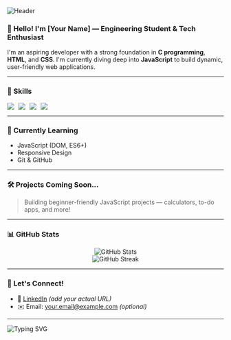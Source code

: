 <!-- Header Image -->
<img src="https://capsule-render.vercel.app/api?type=waving&color=0:00c6ff,100:0072ff&height=200&section=header&text=Hi%20There!%20I'm%20an%20Engineer%20👨‍💻&fontSize=35&fontColor=ffffff" alt="Header" />

### 👋 Hello! I'm [Your Name] — Engineering Student & Tech Enthusiast

I'm an aspiring developer with a strong foundation in **C programming**, **HTML**, and **CSS**. I'm currently diving deep into **JavaScript** to build dynamic, user-friendly web applications.

---

### 🚀 Skills

<div style="display: flex; flex-wrap: wrap; gap: 10px;">
  <img src="https://img.shields.io/badge/C-00599C?style=for-the-badge&logo=c&logoColor=white"/>
  <img src="https://img.shields.io/badge/HTML5-E34F26?style=for-the-badge&logo=html5&logoColor=white"/>
  <img src="https://img.shields.io/badge/CSS3-1572B6?style=for-the-badge&logo=css3&logoColor=white"/>
  <img src="https://img.shields.io/badge/JavaScript-F7DF1E?style=for-the-badge&logo=javascript&logoColor=black"/>
</div>

---

### 🌱 Currently Learning

- JavaScript (DOM, ES6+)
- Responsive Design
- Git & GitHub

---

### 🛠 Projects Coming Soon...

> Building beginner-friendly JavaScript projects — calculators, to-do apps, and more!

---

### 📊 GitHub Stats

<p align="center">
  <img src="https://github-readme-stats.vercel.app/api?username=your-github-username&show_icons=true&theme=tokyonight" alt="GitHub Stats" />
  <br/>
  <img src="https://streak-stats.demolab.com?user=your-github-username&theme=tokyonight" alt="GitHub Streak" />
</p>

---

### 🤝 Let's Connect!

- 🔗 [LinkedIn](https://www.linkedin.com/in/your-profile) *(add your actual URL)*
- ✉️ Email: your.email@example.com *(optional)*

---

<!-- Footer GIF -->
<img src="https://readme-typing-svg.demolab.com?font=Fira+Code&size=24&pause=1000&color=00F700&width=435&lines=Thanks+for+visiting+my+profile!;Happy+coding!+👨‍💻" alt="Typing SVG" />
